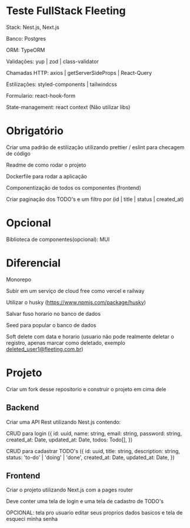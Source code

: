 # Teste FullStack Fleeting

Stack: Nest.js, Next.js

Banco: Postgres

ORM: TypeORM

Validações: yup | zod | class-validator

Chamadas HTTP: axios | getServerSideProps | React-Query

Estilizações: styled-components | tailwindcss

Formulario: react-hook-form

State-management: react context (Não utilizar libs)

# Obrigatório

Criar uma padrão de estilização utilizando prettier / eslint para checagem de código

Readme de como rodar o projeto

Dockerfile para rodar a aplicação

Componentização de todos os componentes (frontend)

Criar paginação dos TODO's e um filtro por (id | title | status | created_at)

# Opcional

Biblioteca de componentes(opcional): MUI

# Diferencial

Monorepo

Subir em um serviço de cloud free como vercel e railway

Utilizar o husky (https://www.npmjs.com/package/husky)

Salvar fuso horario no banco de dados

Seed para popular o banco de dados

Soft delete com data e horario (usuario não pode realmente deletar o registro, apenas marcar como deletado, exemplo deleted_user1@fleeting.com.br)

# Projeto

Criar um fork desse repositorio e construir o projeto em cima dele

## Backend

Criar uma API Rest utilizando Nest.js contendo:

CRUD para login
({
id: uuid,
name: string,
email: string,
password: string,
created_at: Date,
updated_at: Date,
todos: Todo[],
})

CRUD para cadastrar TODO's
({
id: uuid,
title: string,
description: string,
status: 'to-do' | 'doing' | 'done',
created_at: Date,
updated_at: Date,
})

## Frontend

Criar o projeto utilizando Next.js com a pages router

Deve conter uma tela de login e uma tela de cadastro de TODO's

OPCIONAL: tela pro usuario editar seus proprios dados basicos e tela de esqueci minha senha
